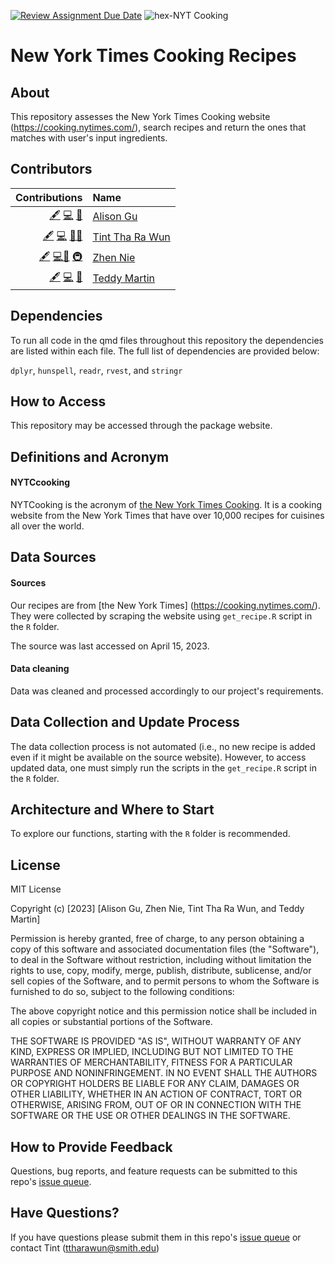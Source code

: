 [![Review Assignment Due Date](https://classroom.github.com/assets/deadline-readme-button-24ddc0f5d75046c5622901739e7c5dd533143b0c8e959d652212380cedb1ea36.svg)](https://classroom.github.com/a/dyrs3KiQ)
![hex-NYT Cooking](https://user-images.githubusercontent.com/62436248/234152754-277d9cbd-9ea4-4ce6-aa9d-f3d931805104.png)

# New York Times Cooking Recipes

## About

This repository assesses the New York Times Cooking website (https://cooking.nytimes.com/), search recipes and return the ones that matches with user's input ingredients.

## Contributors

<!-- ALL-CONTRIBUTORS-LIST:START -->

|                                                Contributions | Name                                          |
|-----------------------------------------------------:|:-----------------|
| [🖋](# "Content") [💻](# "Code") [🤔](# "Ideas and Planning") | [Alison Gu](https://github.com/AlisonGu)      |
| [🖋](# "Content") [💻](# "Code") [🔣](# "Data")[📆](# "Project Management") | [Tint Tha Ra Wun](https://github.com/ttharawun)  |
| [🖋](# "Content") [💻](# "Code")[🔣](# "Data") [🚇](# "Infrastructure") | [Zhen Nie](https://github.com/Znie98)      |
| [🖋](# "Content") [💻](# "Code") [📆](# "Project Management") | [Teddy Martin](https://github.com/tkmartin25) |

<!-- ALL-CONTRIBUTORS-LIST:END -->

## Dependencies

To run all code in the qmd files throughout this repository the dependencies are listed within each file. The full list of dependencies are provided below:

`dplyr`, `hunspell`, `readr`, `rvest`, and `stringr` 

## How to Access

This repository may be accessed through the package website. 

## Definitions and Acronym

#### NYTCcooking

NYTCooking is the acronym of [the New York Times Cooking](https://cooking.nytimes.com/). It is a cooking website from the New York Times that have over 10,000 recipes for cuisines all over the world. 

## Data Sources

#### Sources

Our recipes are from [the New York Times] (https://cooking.nytimes.com/). They were collected by scraping the website using `get_recipe.R` script in the `R` folder.

The source was last accessed on April 15, 2023.

#### Data cleaning

Data was cleaned and processed accordingly to our project's requirements.  

## Data Collection and Update Process

The data collection process is not automated (i.e., no new recipe is added even if it might be available on the source website). However, to access updated data, one must simply run the scripts in the `get_recipe.R` script in the `R` folder.

## Architecture and Where to Start

To explore our functions, starting with the `R` folder is recommended. 
 
## License

MIT License

Copyright (c) [2023] [Alison Gu, Zhen Nie, Tint Tha Ra Wun, and Teddy Martin]

Permission is hereby granted, free of charge, to any person obtaining a copy
of this software and associated documentation files (the "Software"), to deal
in the Software without restriction, including without limitation the rights
to use, copy, modify, merge, publish, distribute, sublicense, and/or sell
copies of the Software, and to permit persons to whom the Software is
furnished to do so, subject to the following conditions:

The above copyright notice and this permission notice shall be included in all
copies or substantial portions of the Software.

THE SOFTWARE IS PROVIDED "AS IS", WITHOUT WARRANTY OF ANY KIND, EXPRESS OR
IMPLIED, INCLUDING BUT NOT LIMITED TO THE WARRANTIES OF MERCHANTABILITY,
FITNESS FOR A PARTICULAR PURPOSE AND NONINFRINGEMENT. IN NO EVENT SHALL THE
AUTHORS OR COPYRIGHT HOLDERS BE LIABLE FOR ANY CLAIM, DAMAGES OR OTHER
LIABILITY, WHETHER IN AN ACTION OF CONTRACT, TORT OR OTHERWISE, ARISING FROM,
OUT OF OR IN CONNECTION WITH THE SOFTWARE OR THE USE OR OTHER DEALINGS IN THE
SOFTWARE.

## How to Provide Feedback

Questions, bug reports, and feature requests can be submitted to this repo's [issue queue](https://github.com/Adv-R-Programming/final-project-nycooking/issues).

## Have Questions?

If you have questions please submit them in this repo's [issue queue](https://github.com/Adv-R-Programming/final-project-nycooking/issues) or contact Tint (ttharawun@smith.edu) 
